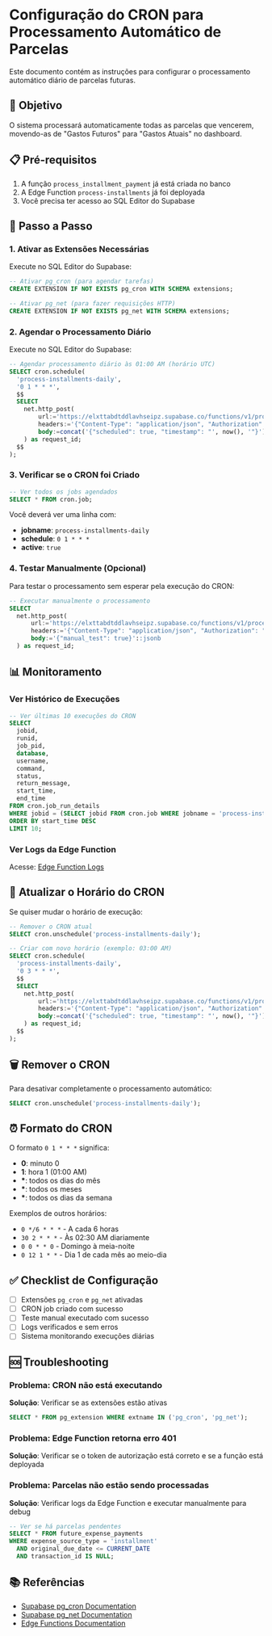 # Configuração do CRON para Processamento Automático de Parcelas

Este documento contém as instruções para configurar o processamento automático diário de parcelas futuras.

## 🎯 Objetivo

O sistema processará automaticamente todas as parcelas que vencerem, movendo-as de "Gastos Futuros" para "Gastos Atuais" no dashboard.

## 📋 Pré-requisitos

1. A função `process_installment_payment` já está criada no banco
2. A Edge Function `process-installments` já foi deployada
3. Você precisa ter acesso ao SQL Editor do Supabase

## 🔧 Passo a Passo

### 1. Ativar as Extensões Necessárias

Execute no SQL Editor do Supabase:

```sql
-- Ativar pg_cron (para agendar tarefas)
CREATE EXTENSION IF NOT EXISTS pg_cron WITH SCHEMA extensions;

-- Ativar pg_net (para fazer requisições HTTP)
CREATE EXTENSION IF NOT EXISTS pg_net WITH SCHEMA extensions;
```

### 2. Agendar o Processamento Diário

Execute no SQL Editor do Supabase:

```sql
-- Agendar processamento diário às 01:00 AM (horário UTC)
SELECT cron.schedule(
  'process-installments-daily',
  '0 1 * * *',
  $$
  SELECT
    net.http_post(
        url:='https://elxttabdtddlavhseipz.supabase.co/functions/v1/process-installments',
        headers:='{"Content-Type": "application/json", "Authorization": "Bearer eyJhbGciOiJIUzI1NiIsInR5cCI6IkpXVCJ9.eyJpc3MiOiJzdXBhYmFzZSIsInJlZiI6ImVseHR0YWJkdGRkbGF2aHNlaXB6Iiwicm9sZSI6ImFub24iLCJpYXQiOjE3NTQxNTQ0OTMsImV4cCI6MjA2OTczMDQ5M30.r2-vpMnG9eyp7-pa1U_Mdj6qGW0VjQXbdppP50usC7E"}'::jsonb,
        body:=concat('{"scheduled": true, "timestamp": "', now(), '"}')::jsonb
    ) as request_id;
  $$
);
```

### 3. Verificar se o CRON foi Criado

```sql
-- Ver todos os jobs agendados
SELECT * FROM cron.job;
```

Você deverá ver uma linha com:
- **jobname**: `process-installments-daily`
- **schedule**: `0 1 * * *`
- **active**: `true`

### 4. Testar Manualmente (Opcional)

Para testar o processamento sem esperar pela execução do CRON:

```sql
-- Executar manualmente o processamento
SELECT
  net.http_post(
      url:='https://elxttabdtddlavhseipz.supabase.co/functions/v1/process-installments',
      headers:='{"Content-Type": "application/json", "Authorization": "Bearer eyJhbGciOiJIUzI1NiIsInR5cCI6IkpXVCJ9.eyJpc3MiOiJzdXBhYmFzZSIsInJlZiI6ImVseHR0YWJkdGRkbGF2aHNlaXB6Iiwicm9sZSI6ImFub24iLCJpYXQiOjE3NTQxNTQ0OTMsImV4cCI6MjA2OTczMDQ5M30.r2-vpMnG9eyp7-pa1U_Mdj6qGW0VjQXbdppP50usC7E"}'::jsonb,
      body:='{"manual_test": true}'::jsonb
  ) as request_id;
```

## 📊 Monitoramento

### Ver Histórico de Execuções

```sql
-- Ver últimas 10 execuções do CRON
SELECT 
  jobid,
  runid,
  job_pid,
  database,
  username,
  command,
  status,
  return_message,
  start_time,
  end_time
FROM cron.job_run_details
WHERE jobid = (SELECT jobid FROM cron.job WHERE jobname = 'process-installments-daily')
ORDER BY start_time DESC
LIMIT 10;
```

### Ver Logs da Edge Function

Acesse: [Edge Function Logs](https://supabase.com/dashboard/project/elxttabdtddlavhseipz/functions/process-installments/logs)

## 🔄 Atualizar o Horário do CRON

Se quiser mudar o horário de execução:

```sql
-- Remover o CRON atual
SELECT cron.unschedule('process-installments-daily');

-- Criar com novo horário (exemplo: 03:00 AM)
SELECT cron.schedule(
  'process-installments-daily',
  '0 3 * * *',
  $$
  SELECT
    net.http_post(
        url:='https://elxttabdtddlavhseipz.supabase.co/functions/v1/process-installments',
        headers:='{"Content-Type": "application/json", "Authorization": "Bearer eyJhbGciOiJIUzI1NiIsInR5cCI6IkpXVCJ9.eyJpc3MiOiJzdXBhYmFzZSIsInJlZiI6ImVseHR0YWJkdGRkbGF2aHNlaXB6Iiwicm9sZSI6ImFub24iLCJpYXQiOjE3NTQxNTQ0OTMsImV4cCI6MjA2OTczMDQ5M30.r2-vpMnG9eyp7-pa1U_Mdj6qGW0VjQXbdppP50usC7E"}'::jsonb,
        body:=concat('{"scheduled": true, "timestamp": "', now(), '"}')::jsonb
    ) as request_id;
  $$
);
```

## 🗑️ Remover o CRON

Para desativar completamente o processamento automático:

```sql
SELECT cron.unschedule('process-installments-daily');
```

## ⏰ Formato do CRON

O formato `0 1 * * *` significa:
- **0**: minuto 0
- **1**: hora 1 (01:00 AM)
- **\***: todos os dias do mês
- **\***: todos os meses
- **\***: todos os dias da semana

Exemplos de outros horários:
- `0 */6 * * *` - A cada 6 horas
- `30 2 * * *` - Às 02:30 AM diariamente
- `0 0 * * 0` - Domingo à meia-noite
- `0 12 1 * *` - Dia 1 de cada mês ao meio-dia

## ✅ Checklist de Configuração

- [ ] Extensões `pg_cron` e `pg_net` ativadas
- [ ] CRON job criado com sucesso
- [ ] Teste manual executado com sucesso
- [ ] Logs verificados e sem erros
- [ ] Sistema monitorando execuções diárias

## 🆘 Troubleshooting

### Problema: CRON não está executando

**Solução**: Verificar se as extensões estão ativas
```sql
SELECT * FROM pg_extension WHERE extname IN ('pg_cron', 'pg_net');
```

### Problema: Edge Function retorna erro 401

**Solução**: Verificar se o token de autorização está correto e se a função está deployada

### Problema: Parcelas não estão sendo processadas

**Solução**: Verificar logs da Edge Function e executar manualmente para debug
```sql
-- Ver se há parcelas pendentes
SELECT * FROM future_expense_payments 
WHERE expense_source_type = 'installment'
  AND original_due_date <= CURRENT_DATE
  AND transaction_id IS NULL;
```

## 📚 Referências

- [Supabase pg_cron Documentation](https://supabase.com/docs/guides/database/extensions/pg_cron)
- [Supabase pg_net Documentation](https://supabase.com/docs/guides/database/extensions/pg_net)
- [Edge Functions Documentation](https://supabase.com/docs/guides/functions)
